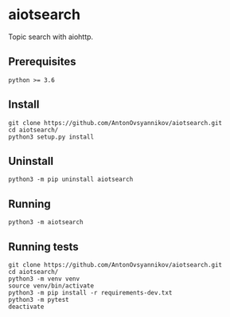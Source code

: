 # aiotsearch
Topic search with aiohttp.

## Prerequisites
```
python >= 3.6
```

## Install
```
git clone https://github.com/AntonOvsyannikov/aiotsearch.git
cd aiotsearch/
python3 setup.py install
```

## Uninstall 
```
python3 -m pip uninstall aiotsearch
```

## Running
```
python3 -m aiotsearch
```

## Running tests

```
git clone https://github.com/AntonOvsyannikov/aiotsearch.git
cd aiotsearch/
python3 -m venv venv
source venv/bin/activate
python3 -m pip install -r requirements-dev.txt
python3 -m pytest
deactivate
```



